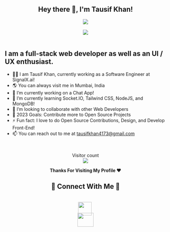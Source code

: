 <div align="center">
    <h2>Hey there 👋, I'm Tausif Khan!</h2>
</div>
<div align="center">
    <a href="https://github.com/Tausif4171">
    <img align="center" src="https://github-readme-stats-git-masterrstaa-rickstaa.vercel.app/api?username=Tausif4171&show_icons=true&theme=yeblu&include_all_commits=true&count_private=true" />
    </a>
    <br>
    <br>
    <a href="https://github.com/Tausif4171"><img align="center" src="https://github-readme-stats.anuraghazra1.vercel.app/api/top-langs/?username=Tausif4171&layout=compact&theme=yeblu&langs_count=20" /></a>
</div>
<br>
<h2>I am a full-stack web developer as well as an UI / UX enthusiast.</h2>
<ul>
<li> 👨‍💻 I am Tausif Khan, currently working as a Software Engineer at SignalX.ai!</li>
<li> 🌎 You can always visit me in Mumbai, India</li>
<li> 🔭 I’m currently working on a Chat App!</li>
<!-- <li> 🌱 I’m currently learning Single Page Application called <a href="https://reactjs.org/" target="_blank">React.js</a> and <a                     href='https://www.typescriptlang.org/docs/handbook/react.html' target="_blank">TypeScript</a></li> -->
    
<li> 🌱 I’m currently learning Socket.IO, Tailwind CSS, NodeJS, and MongoDB!</li>
<li> 👯 I’m looking to collaborate with other Web Developers </li>
<li> 🥅 2023 Goals: Contribute more to Open Source Projects</li>
<li> ⚡ Fun fact: I love to do Open Source Contributions, Design, and Develop Front-End! </li>
<li> 📫 You can reach out to me at <a href="mailto:tausifkhan4173@gmail.com">tausifkhan4173@gmail.com</a> </li>
</ul>

<br />
<!-- <div align="center">
    <h2>⚡ My Technical Stack ⚡</h2>
    <h4>Languages</h4>
    <p>
    <img src="https://raw.githubusercontent.com/github/explore/80688e429a7d4ef2fca1e82350fe8e3517d3494d/topics/c/c.png" width="55" height="55">&nbsp;
    <img src="https://raw.githubusercontent.com/github/explore/80688e429a7d4ef2fca1e82350fe8e3517d3494d/topics/cpp/cpp.png" width="55" height="55">&nbsp;
    <img src="https://raw.githubusercontent.com/github/explore/80688e429a7d4ef2fca1e82350fe8e3517d3494d/topics/csharp/csharp.png" width="55" height="55">&nbsp;
    <img src="https://raw.githubusercontent.com/github/explore/80688e429a7d4ef2fca1e82350fe8e3517d3494d/topics/css/css.png" width="55" height="55">&nbsp;
    <img src="https://raw.githubusercontent.com/github/explore/80688e429a7d4ef2fca1e82350fe8e3517d3494d/topics/html/html.png" width="55" height="55">&nbsp; 
    <img src="https://raw.githubusercontent.com/github/explore/80688e429a7d4ef2fca1e82350fe8e3517d3494d/topics/java/java.png" width="55" height="55">&nbsp; 
    <img src="https://raw.githubusercontent.com/github/explore/80688e429a7d4ef2fca1e82350fe8e3517d3494d/topics/javascript/javascript.png" width="55" height="55">&nbsp; 
    <img src="https://raw.githubusercontent.com/github/explore/80688e429a7d4ef2fca1e82350fe8e3517d3494d/topics/json/json.png" width="55" height="55">&nbsp; 
    <img src="https://raw.githubusercontent.com/github/explore/80688e429a7d4ef2fca1e82350fe8e3517d3494d/topics/kotlin/kotlin.png" width="55" height="55">&nbsp; 
    <img src="https://raw.githubusercontent.com/github/explore/ccc16358ac4530c6a69b1b80c7223cd2744dea83/topics/php/php.png" width="55" height="55">&nbsp; 
    </p>
    <h4>Software</h4>
    <p>
    <img src="https://raw.githubusercontent.com/github/explore/80688e429a7d4ef2fca1e82350fe8e3517d3494d/topics/android/android.png" width="55" height="55">&nbsp;
    <img src="https://raw.githubusercontent.com/flutter/website/master/src/_assets/image/flutter-lockup.png" width="105" height="55">&nbsp;
    <img src="https://raw.githubusercontent.com/github/explore/80688e429a7d4ef2fca1e82350fe8e3517d3494d/topics/aspnet/aspnet.png" width="55" height="55">&nbsp;
    <img src="https://raw.githubusercontent.com/github/explore/80688e429a7d4ef2fca1e82350fe8e3517d3494d/topics/docker/docker.png" width="55" height="55">&nbsp;
    <img src="https://raw.githubusercontent.com/github/explore/80688e429a7d4ef2fca1e82350fe8e3517d3494d/topics/ethereum/ethereum.png" width="55" height="55">&nbsp;
    <img src="https://raw.githubusercontent.com/github/explore/80688e429a7d4ef2fca1e82350fe8e3517d3494d/topics/linux/linux.png" width="55" height="55">&nbsp; 
    </p>
    <h4>Tools</h4>
    <p>
    <img src="https://raw.githubusercontent.com/github/explore/80688e429a7d4ef2fca1e82350fe8e3517d3494d/topics/arduino/arduino.png" width="55" height="55">&nbsp;
    <img src="https://raw.githubusercontent.com/github/explore/80688e429a7d4ef2fca1e82350fe8e3517d3494d/topics/bootstrap/bootstrap.png" width="55" height="55">&nbsp;
    <img src="https://raw.githubusercontent.com/github/explore/80688e429a7d4ef2fca1e82350fe8e3517d3494d/topics/firebase/firebase.png" width="55" height="55">&nbsp;
    <img src="https://raw.githubusercontent.com/github/explore/80688e429a7d4ef2fca1e82350fe8e3517d3494d/topics/git/git.png" width="55" height="55">&nbsp;
    <img src="https://raw.githubusercontent.com/github/explore/89bdd9644f44d1b12180fd512b95574fe4c54617/topics/github-api/github-api.png" width="55" height="55">&nbsp;
    <img src="https://raw.githubusercontent.com/github/explore/80688e429a7d4ef2fca1e82350fe8e3517d3494d/topics/mysql/mysql.png" width="55" height="55">&nbsp; 
    <img src="https://raw.githubusercontent.com/github/explore/d92924b1d925bb134e308bd29c9de6c302ed3beb/topics/terminal/terminal.png" width="55" height="55">&nbsp; 
    <img src="https://raw.githubusercontent.com/github/explore/80688e429a7d4ef2fca1e82350fe8e3517d3494d/topics/vim/vim.png" width="55" height="55">&nbsp; 
    <img src="https://raw.githubusercontent.com/github/explore/80688e429a7d4ef2fca1e82350fe8e3517d3494d/topics/wordpress/wordpress.png" width="55" height="55">&nbsp;
    </p>
    </p>
</div>
<br>  -->
<p align="center"> 
  Visitor count<br>
  <img src="https://profile-counter.glitch.me/Tausif4171/count.svg" />
</p>
<p align="center">
  <b>Thanks For Visiting My Profile ❤️</b>
</p>
<div align="center">  
    <h2>🤝 Connect With Me 🤝</h2>
    <div style="display: flex;
    align-items: center;
    justify-content: center;">

   <a href="https://www.linkedin.com/in/tausif4171/"><img style="position: relative !important;
    top: 5px !important; height: 42px;" src="https://icons.iconarchive.com/icons/dakirby309/windows-8-metro/256/Web-Linked-in-alt-Metro-icon.png"/></a>&nbsp; 
    <a href="https://twitter.com/Tausif4171"><img style="position: relative !important;display: flex;
    align-items: center;
    justify-content: center;
    top: -6px !important;
    height: 43px; width: 50px;" src="https://www.computerhope.com/jargon/t/twitter.png" /></a>
    </div>
</div>
